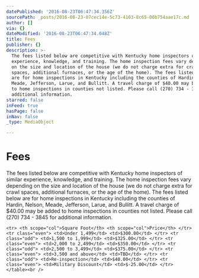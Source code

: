 ```yaml
---
datePublished: '2016-08-23T06:47:34.356Z'
sourcePath: _posts/2016-08-23-07cec14e-5c73-4103-8c65-00b754aae17c.md
author: []
via: {}
dateModified: '2016-08-23T06:47:34.048Z'
title: Fees
publisher: {}
description: >-
  The fees listed below are competitive with Kentucky home inspectors of similar
  experience, knowledge, and training. The home inspection fees vary depending
  on the size and location of the house (we do not charge extra for crawl
  spaces, additional furnaces, or the age of the home). The fees listed below
  are for home inspections in Kentucky including the counties of Hardin, Nelson,
  Meade, Jefferson, Larue, and Bullitt. A travel charge of $40.00 may be added
  to home inspections in counties not listed. Please call (270) 734 - 3845 for
  additional information.
starred: false
inFeed: true
hasPage: false
inNav: false
_type: MediaObject

---
```

# Fees

The fees listed below are competitive with Kentucky home inspectors of similar experience, knowledge, and training. The home inspection fees vary depending on the size and location of the house (we do not charge extra for crawl spaces, additional furnaces, or the age of the home). The fees listed below are for home inspections in Kentucky including the counties of Hardin, Nelson, Meade, Jefferson, Larue, and Bullitt. A travel charge of $40.00 may be added to home inspections in counties not listed. Please call (270) 734 - 3845 for additional information.

    <tr> <th scope="col">Square Foot</th> <th scope="col">Price</th> </tr> <tr class="even"> <td>Under 1,499</td> <td>$300.00</td> </tr> <tr class="odd"> <td>1,500 to 1,999</td> <td>$325.00</td> </tr> <tr class="even"> <td>2,000 to 2,499</td> <td>$350.00</td> </tr> <tr class="odd"> <td>2,500 to 3,499</td> <td>$375.00</td> </tr> <tr class="even"> <td>3,500 and above</td> <td>TBD</td> </tr> <tr class="odd"> <td>Re-inspection</td> <td>$40.00</td> </tr> <tr class="even"> <td>Military Discount</td> <td>$-25.00</td> </tr> </table><br />